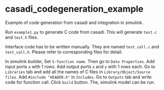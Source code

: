 # casadi_codegeneration_example
Example of code generation from casadi and integration in simulink.

Run `example1.py` to generate C code from casadi. This will generate `test.c` and `test.h` files. 

Interface code has to be written manually. They are named `test_call.c` and `test_call.h`. Please refer to corresponding files for detail.

In simulink builder, Set `S-function name`. Then go to `Data Properties`. Add input ports `a` with 1 rows. Add output ports `x` and `y` with 1 rows each. Go to `Libraries` tab and add all the names of C files in `Library/Object/Source files`. Add `#include "HEADER.h"` in `Includes`. Go to `Outputs` tab and write code for function call. Click `build` button. The, simulink model can be run.